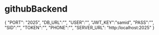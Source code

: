 # githubBackend

{
    "PORT": "2025",
    "DB_URL":"",
    "USER":"",
    "JWT_KEY":"samid",
    "PASS":"",
    "SID":"",
    "TOKEN":"",
    "PHONE":"",
    "SERVER_URL": "http:/localhost:2025"
}